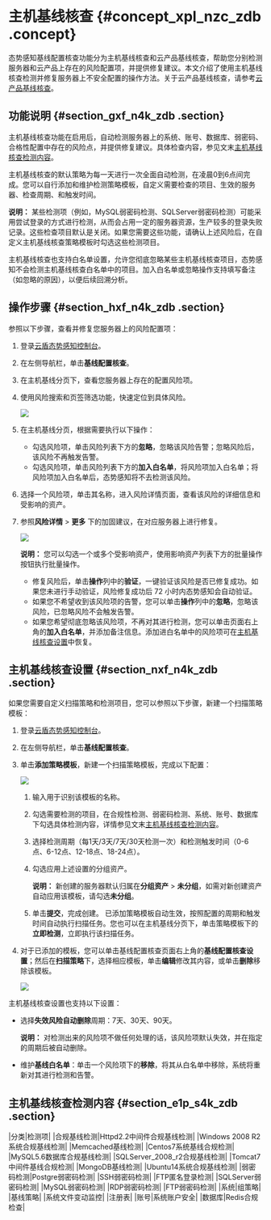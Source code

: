 # 主机基线核查 {#concept_xpl_nzc_zdb .concept}

态势感知基线配置核查功能分为主机基线核查和云产品基线核查，帮助您分别检测服务器和云产品上存在的风险配置项，并提供修复建议。本文介绍了使用主机基线核查检测并修复服务器上不安全配置的操作方法。关于云产品基线核查，请参考[云产品基线核查](cn.zh-CN/用户指南/云产品基线核查.md#)。

## 功能说明 {#section_gxf_n4k_zdb .section}

主机基线核查功能在启用后，自动检测服务器上的系统、账号、数据库、弱密码、合格性配置中存在的风险点，并提供修复建议。具体检查内容，参见文末[主机基线核查检测内容](#section_e1p_s4k_zdb)。

主机基线核查的默认策略为每一天进行一次全面自动检测，在凌晨0到6点间完成。您可以自行添加和维护检测策略模板，自定义需要检查的项目、生效的服务器、检查周期、和触发时间。

**说明：** 某些检测项（例如，MySQL弱密码检测、SQLServer弱密码检测）可能采用尝试登录的方式进行检测，从而会占用一定的服务器资源，生产较多的登录失败记录。这些检查项目默认是关闭。如果您需要这些功能，请确认上述风险后，在自定义主机基线核查策略模板时勾选这些检测项目。

主机基线核查也支持白名单设置，允许您彻底忽略某些主机基线核查项目，态势感知不会检测主机基线核查白名单中的项目。加入白名单或忽略操作支持填写备注（如忽略的原因），以便后续回溯分析。

## 操作步骤 {#section_hxf_n4k_zdb .section}

参照以下步骤，查看并修复您服务器上的风险配置项：

1.  登录[云盾态势感知控制台](https://yundun.console.aliyun.com/?p=sas)。
2.  在左侧导航栏，单击**基线配置核查**。
3.  在主机基线分页下，查看您服务器上存在的配置风险项。
4.  使用风险搜索和页签筛选功能，快速定位到具体风险。

    ![](http://static-aliyun-doc.oss-cn-hangzhou.aliyuncs.com/assets/img/13640/4935_zh-CN.png)

5.  在主机基线分页，根据需要执行以下操作：
    -   勾选风险项，单击风险列表下方的**忽略**，忽略该风险告警；忽略风险后，该风险不再触发告警。
    -   勾选风险项，单击风险列表下方的**加入白名单**，将风险项加入白名单；将风险项加入白名单后，态势感知将不去检测该风险。
6.  选择一个风险项，单击其名称，进入风险详情页面，查看该风险的详细信息和受影响的资产。
7.  参照**风险详情** \> **更多** 下的加固建议，在对应服务器上进行修复。

    ![](http://static-aliyun-doc.oss-cn-hangzhou.aliyuncs.com/assets/img/13640/4936_zh-CN.png)

    **说明：** 您可以勾选一个或多个受影响资产，使用影响资产列表下方的批量操作按钮执行批量操作。

    -   修复风险后，单击**操作**列中的**验证**，一键验证该风险是否已修复成功。如果您未进行手动验证，风险修复成功后 72 小时内态势感知会自动验证。
    -   如果您不希望收到该风险项的告警，您可以单击**操作**列中的**忽略**，忽略该风险，已忽略风险不会触发告警。
    -   如果您希望彻底忽略该风险项，不再对其进行检测，您可以单击页面右上角的**加入白名单**，并添加备注信息。添加进白名单中的风险项可在[主机基线核查设置](#section_nxf_n4k_zdb)中恢复。

## 主机基线核查设置 {#section_nxf_n4k_zdb .section}

如果您需要自定义扫描策略和检测项目，您可以参照以下步骤，新建一个扫描策略模板：

1.  登录[云盾态势感知控制台](https://yundun.console.aliyun.com/?p=sas)。
2.  在左侧导航栏，单击**基线配置核查**。
3.  单击**添加策略模板**，新建一个扫描策略模板，完成以下配置：

    ![](http://static-aliyun-doc.oss-cn-hangzhou.aliyuncs.com/assets/img/13640/4937_zh-CN.png)

    1.  输入用于识别该模板的名称。
    2.  勾选需要检测的项目，在合规性检测、弱密码检测、系统、账号、数据库下勾选具体检测内容，详情参见文末[主机基线核查检测内容](#section_e1p_s4k_zdb)。
    3.  选择检测周期（每1天/3天/7天/30天检测一次）和检测触发时间（0-6点、6-12点、12-18点、18-24点）。
    4.  勾选应用上述设置的分组资产。

        **说明：** 新创建的服务器默认归属在**分组资产** \> **未分组**，如需对新创建资产自动应用该模板，请勾选**未分组**。

    5.  单击**提交**，完成创建。
    已添加策略模板自动生效，按照配置的周期和触发时间自动执行扫描任务。您也可以在主机基线分页下，单击策略模板下的**立即检测**，立即执行该扫描任务。

4.  对于已添加的模板，您可以单击基线配置核查页面右上角的**基线配置核查设置**；然后在**扫描策略**下，选择相应模板，单击**编辑**修改其内容，或单击**删除**移除该模板。

    ![](http://static-aliyun-doc.oss-cn-hangzhou.aliyuncs.com/assets/img/13640/4938_zh-CN.png)


主机基线核查设置也支持以下设置：

-   选择**失效风险自动删除**周期：7天、30天、90天。

    **说明：** 对检测出来的风险项不做任何处理的话，该风险项默认失效，并在指定的周期后被自动删除。

-   维护**基线白名单**：单击一个风险项下的**移除**，将其从白名单中移除，系统将重新对其进行检测和告警。

## 主机基线核查检测内容 {#section_e1p_s4k_zdb .section}

|分类|检测项|
|合规基线检测|Httpd2.2中间件合规基线检测|
|Windows 2008 R2系统合规基线检测|
|Memcached基线检测|
|Centos7系统基线合规检测|
|MySQL5.6数据库合规基线检测|
|SQLServer\_2008\_r2合规基线检测|
|Tomcat7中间件基线合规检测|
|MongoDB基线检测|
|Ubuntu14系统合规基线检测|
|弱密码检测|Postgre弱密码检测|
|SSH弱密码检测|
|FTP匿名登录检测|
|SQLServer弱密码检测|
|MySQL弱密码检测|
|RDP弱密码检测|
|FTP弱密码检测|
|系统|组策略|
|基线策略|
|系统文件变动监控|
|注册表|
|账号|系统账户安全|
|数据库|Redis合规检查|

